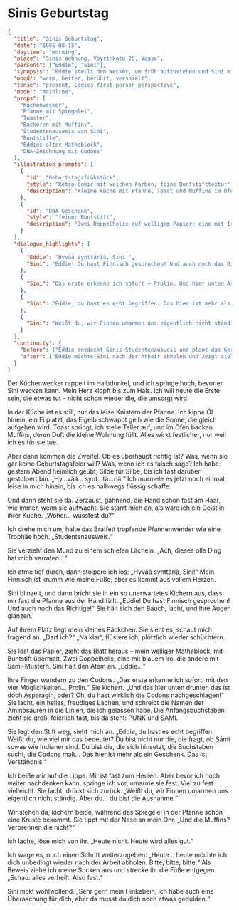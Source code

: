 # Sinis Geburtstag

```json
{
  "title": "Sinis Geburtstag",
  "date": "1985-08-15",
  "daytime": "morning",
  "place": "Sinis Wohnung, Vöyrinkatu 25, Vaasa",
  "persons": ["Eddie", "Sini"],
  "synopsis": "Eddie stellt den Wecker, um früh aufzustehen und Sini mit einem Geburtstagsfrühstück zu überraschen. Spiegeleier, Toast und Muffins füllen die kleine Küche mit Duft. Sini entdeckt verblüfft Eddies Geschenk: eine DNA-Zeichnung, in der Codons die Wörter PUNK und SAMI ergeben. Eddie quält sich mit einem finnischen Geburtstagsgruß, der Sini zum Lachen bringt. Gemeinsam entziffern sie die Codons, Sini trägt die Aminosäuren in Schönschrift ein. Gerührt erklärt sie Eddie, dass sie es wirklich begriffen hat. Die beiden lachen, umarmen sich (ungewohnt für Finnen, aber typisch für Eddie).",
  "mood": "warm, heiter, berührt, verspielt",
  "tense": "present, Eddies first-person perspective",
  "mode": "mainline",
  "props": [
    "Küchenwecker",
    "Pfanne mit Spiegelei",
    "Toaster",
    "Backofen mit Muffins",
    "Studentenausweis von Sini",
    "Buntstifte",
    "Eddies alter Matheblock",
    "DNA-Zeichnung mit Codons"
  ],
  "illustration_prompts": [
    {
      "id": "Geburtstagsfrühstück",
      "style": "Retro-Comic mit weichen Farben, feine Buntstifttextur",
      "description": "Kleine Küche mit Pfanne, Toast und Muffins im Ofen. Eddie nervös am Tisch, Sini mit zerzaustem blauem Haar in der Tür, überrascht und lächelnd."
    },
    {
      "id": "DNA-Geschenk",
      "style": "feiner Buntstift",
      "description": "Zwei Doppelhelix auf welligem Papier: eine mit Iro, eine mit Sámi-Mustern. Codons ergeben PUNK und SAMI, daneben leere Linien, in die Sini in Schönschrift die Aminosäuren schreibt."
    }
  ],
  "dialogue_highlights": [
    {
      "Eddie": "Hyvää synttäriä, Sini!",
      "Sini": "Eddie! Du hast Finnisch gesprochen! Und auch noch das Richtige!"
    },
    {
      "Sini": "Das erste erkenne ich sofort – Prolin. Und hier unten Asparagin… du hast wirklich die Codons nachgeschlagen!"
    },
    {
      "Sini": "Eddie, du hast es echt begriffen. Das hier ist mehr als ein Geschenk, das ist Verständnis."
    },
    {
      "Sini": "Weißt du, wir Finnen umarmen uns eigentlich nicht ständig. Aber du… du bist die Ausnahme."
    }
  ],
  "continuity": {
    "before": ["Eddie entdeckt Sinis Studentenausweis und plant das Geschenk"],
    "after": ["Eddie möchte Sini nach der Arbeit abholen und zeigt stolz ihre fast verheilten Füße"]
  }
}

```

Der Küchenwecker rappelt im Halbdunkel, und ich springe hoch, bevor er Sini wecken kann. Mein Herz klopft bis zum Hals. Ich will heute die Erste sein, die etwas tut – nicht schon wieder die, die umsorgt wird.

In der Küche ist es still, nur das leise Knistern der Pfanne. Ich kippe Öl hinein, ein Ei platzt, das Eigelb schwappt gelb wie die Sonne, die gleich aufgehen wird. Toast springt, ich stelle Teller auf, und im Ofen backen Muffins, deren Duft die kleine Wohnung füllt. Alles wirkt festlicher, nur weil ich es für sie tue.

Aber dann kommen die Zweifel. Ob es überhaupt richtig ist? Was, wenn sie gar keine Geburtstagsfeier will? Was, wenn ich es falsch sage? Ich habe gestern Abend heimlich geübt, Silbe für Silbe, bis ich fast darüber gestolpert bin. „Hy…vää… synt…tä…riä.“ Ich murmele es jetzt noch einmal, leise in mich hinein, bis ich es halbwegs flüssig schaffe.

Und dann steht sie da. Zerzaust, gähnend, die Hand schon fast am Haar, wie immer, wenn sie aufwacht. Sie starrt mich an, als wäre ich ein Geist in ihrer Küche.
„Woher… wusstest du?“

Ich drehe mich um, halte das Bratfett tropfende Pfannenwender wie eine Trophäe hoch. „Studentenausweis.“

Sie verzieht den Mund zu einem schiefen Lächeln. „Ach, dieses olle Ding hat mich verraten…“

Ich atme tief durch, dann stolpere ich los: „Hyvää synttäriä, Sini!“
Mein Finnisch ist krumm wie meine Füße, aber es kommt aus vollem Herzen.

Sini blinzelt, und dann bricht sie in ein so unerwartetes Kichern aus, dass mir fast die Pfanne aus der Hand fällt. „Eddie! Du hast Finnisch gesprochen! Und auch noch das Richtige!“ Sie hält sich den Bauch, lacht, und ihre Augen glänzen.

Auf ihrem Platz liegt mein kleines Päckchen. Sie sieht es, schaut mich fragend an. „Darf ich?“
„Na klar“, flüstere ich, plötzlich wieder schüchtern.

Sie löst das Papier, zieht das Blatt heraus – mein welliger Matheblock, mit Buntstift übermalt. Zwei Doppelhelix, eine mit blauem Iro, die andere mit Sámi-Mustern. Sini hält den Atem an. „Eddie…“

Ihre Finger wandern zu den Codons. „Das erste erkenne ich sofort, mit den vier Möglichkeiten… Prolin.“ Sie kichert. „Und das hier unten drunter, das ist doch Asparagin, oder? Oh, du hast wirklich die Codons nachgeschlagen!“
Sie lacht, ein helles, freudiges Lachen, und schreibt die Namen der Aminosäuren in die Linien, die ich gelassen habe. Die Anfangsbuchstaben zieht sie groß, feierlich fast, bis da steht: PUNK und SAMI.

Sie legt den Stift weg, sieht mich an. „Eddie, du hast es echt begriffen. Weißt du, wie viel mir das bedeutet? Du bist nicht nur die, die fragt, ob Sámi sowas wie Indianer sind. Du bist die, die sich hinsetzt, die Buchstaben sucht, die Codons malt… Das hier ist mehr als ein Geschenk. Das ist Verständnis.“

Ich beiße mir auf die Lippe. Mir ist fast zum Heulen. Aber bevor ich noch weiter nachdenken kann, springe ich vor, umarme sie fest. Viel zu fest vielleicht.
Sie lacht, drückt sich zurück. „Weißt du, wir Finnen umarmen uns eigentlich nicht ständig. Aber du… du bist die Ausnahme.“

Wir stehen da, kichern beide, während das Spiegelei in der Pfanne schon eine Kruste bekommt. Sie tippt mit der Nase an mein Ohr. „Und die Muffins? Verbrennen die nicht?“

Ich lache, löse mich von ihr. „Heute nicht. Heute wird alles gut.“

Ich wage es, noch einen Schritt weiterzugehen: „Heute… heute möchte ich dich unbedingt wieder nach der Arbeit abholen. Bitte, bitte, bitte.“
Als Beweis ziehe ich meine Socken aus und strecke ihr die Füße entgegen. „Schau: alles verheilt. Also fast.“

Sini nickt wohlwollend. „Sehr gern mein Hinkebein, ich habe auch eine Überaschung für dich, aber da musst du dich noch etwas gedulden.“
